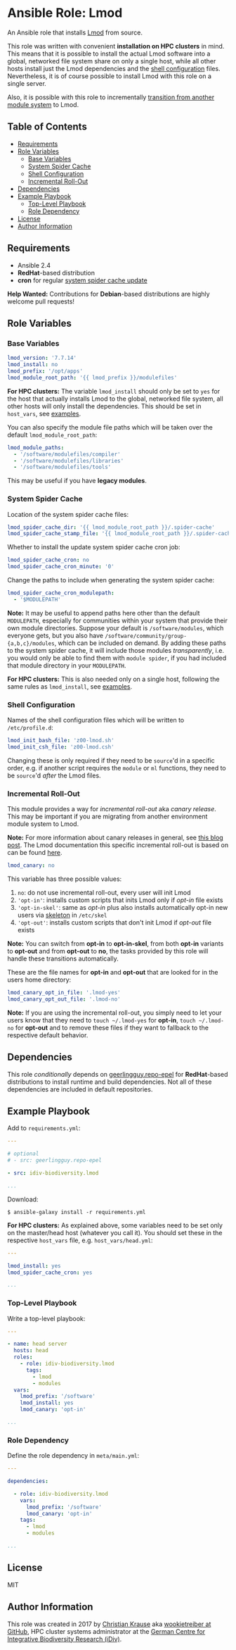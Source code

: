 Ansible Role: Lmod
==================

An Ansible role that installs [Lmod][] from source.

This role was written with convenient **installation on HPC clusters** in mind.
This means that it is possible to install the actual Lmod software into a
global, networked file system share on only a single host, while all other
hosts install just the Lmod dependencies and the [shell
configuration](#shell-configuration) files. Nevertheless, it is of course
possible to install Lmod with this role on a single server.

Also, it is possible with this role to incrementally [transition from another
module system](#incremental-roll-out) to Lmod.

Table of Contents
-----------------

<!-- toc -->

- [Requirements](#requirements)
- [Role Variables](#role-variables)
  * [Base Variables](#base-variables)
  * [System Spider Cache](#system-spider-cache)
  * [Shell Configuration](#shell-configuration)
  * [Incremental Roll-Out](#incremental-roll-out)
- [Dependencies](#dependencies)
- [Example Playbook](#example-playbook)
  * [Top-Level Playbook](#top-level-playbook)
  * [Role Dependency](#role-dependency)
- [License](#license)
- [Author Information](#author-information)

<!-- tocstop -->

Requirements
------------

- Ansible 2.4
- **RedHat**-based distribution
- **cron** for regular [system spider cache update](#system-spider-cache)

**Help Wanted:** Contributions for **Debian**-based distributions are highly
welcome pull requests!

Role Variables
--------------

### Base Variables

```yml
lmod_version: '7.7.14'
lmod_install: no
lmod_prefix: '/opt/apps'
lmod_module_root_path: '{{ lmod_prefix }}/modulefiles'
```

**For HPC clusters:** The variable `lmod_install` should only be set to `yes`
for the host that actually installs Lmod to the global, networked file system,
all other hosts will only install the dependencies. This should be set in
`host_vars`, see [examples](#example-playbook).

You can also specify the module file paths which will be taken over the default
`lmod_module_root_path`:

```yml
lmod_module_paths:
  - '/software/modulefiles/compiler'
  - '/software/modulefiles/libraries'
  - '/software/modulefiles/tools'
```

This may be useful if you have **legacy modules**.

### System Spider Cache

Location of the system spider cache files:

```yml
lmod_spider_cache_dir: '{{ lmod_module_root_path }}/.spider-cache'
lmod_spider_cache_stamp_file: '{{ lmod_module_root_path }}/.spider-cache.stamp'
```

Whether to install the update system spider cache cron job:

```yml
lmod_spider_cache_cron: no
lmod_spider_cache_cron_minute: '0'
```

Change the paths to include when generating the system spider cache:

```yml
lmod_spider_cache_cron_modulepath:
  - '$MODULEPATH'
```

**Note:** It may be useful to append paths here other than the default
`MODULEPATH`, especially for communities within your system that provide their
own module directories. Suppose your default is `/software/modules`, which
everyone gets, but you also have `/software/community/group-{a,b,c}/modules`,
which can be included on demand. By adding these paths to the system spider
cache, it will include those modules *transparently*, i.e. you would only be
able to find them with `module spider`, if you had included that module
directory in your `MODULEPATH`.

**For HPC clusters:** This is also needed only on a single host, following the
same rules as `lmod_install`, see [examples](#example-playbook).

### Shell Configuration

Names of the shell configuration files which will be written to
`/etc/profile.d`:

```yml
lmod_init_bash_file: 'z00-lmod.sh'
lmod_init_csh_file: 'z00-lmod.csh'
```

Changing these is only required if they need to be `source`'d in a specific
order, e.g. if another script requires the `module` or `ml` functions, they
need to be `source`'d *after* the Lmod files.

### Incremental Roll-Out

This module provides a way for *incremental roll-out* aka *canary release*.
This may be important if you are migrating from another environment module
system to Lmod.

**Note:** For more information about canary releases in general, see [this blog
post][canary]. The Lmod documentation this specific incremental roll-out is
based on can be found [here][lmod-canary].

```yml
lmod_canary: no
```

This variable has three possible values:

1.  `no`: do not use incremental roll-out, every user will init Lmod
1.  `'opt-in'`: installs custom scripts that inits Lmod only if *opt-in* file
    exists
1.  `'opt-in-skel'`: same as *opt-in* plus also installs automatically opt-in
    new users via [skeleton](http://www.linfo.org/etc_skel.html) in `/etc/skel`
1.  `'opt-out'`: installs custom scripts that don't init Lmod if *opt-out* file
    exists

**Note:** You can switch from **opt-in** to **opt-in-skel**, from both
**opt-in** variants to **opt-out** and from **opt-out** to **no**, the tasks
provided by this role will handle these transitions automatically.

These are the file names for **opt-in** and **opt-out** that are looked for in
the users home directory:

```yml
lmod_canary_opt_in_file: '.lmod-yes'
lmod_canary_opt_out_file: '.lmod-no'
```

**Note:** If you are using the incremental roll-out, you simply need to let
your users know that they need to `touch ~/.lmod-yes` for **opt-in**, `touch
~/.lmod-no` for **opt-out** and to remove these files if they want to fallback
to the respective default behavior.

Dependencies
------------

This role *conditionally* depends on [geerlingguy.repo-epel][repo-epel] for
**RedHat**-based distributions to install runtime and build dependencies. Not
all of these dependencies are included in default repositories.

Example Playbook
----------------

Add to `requirements.yml`:

```yml
---

# optional
# - src: geerlingguy.repo-epel

- src: idiv-biodiversity.lmod

...
```

Download:

```console
$ ansible-galaxy install -r requirements.yml
```

**For HPC clusters:** As explained above, some variables need to be set only on
the master/head host (whatever you call it). You should set these in the
respective `host_vars` file, e.g. `host_vars/head.yml`:

```yml
---

lmod_install: yes
lmod_spider_cache_cron: yes

...
```

### Top-Level Playbook

Write a top-level playbook:

```yml
---

- name: head server
  hosts: head
  roles:
    - role: idiv-biodiversity.lmod
      tags:
        - lmod
        - modules
  vars:
    lmod_prefix: '/software'
    lmod_install: yes
    lmod_canary: 'opt-in'

...
```

### Role Dependency

Define the role dependency in `meta/main.yml`:

```yml
---

dependencies:

  - role: idiv-biodiversity.lmod
    vars:
      lmod_prefix: '/software'
      lmod_canary: 'opt-in'
    tags:
      - lmod
      - modules

...
```

License
-------

MIT

Author Information
------------------

This role was created in 2017 by [Christian Krause][author] aka [wookietreiber
at GitHub][wookietreiber], HPC cluster systems administrator at the [German
Centre for Integrative Biodiversity Research (iDiv)][idiv].


[author]: https://www.idiv.de/groups_and_people/employees/details/eshow/krause-christian.html
[canary]: https://martinfowler.com/bliki/CanaryRelease.html
[lmod-canary]: http://lmod.readthedocs.io/en/latest/045_transition.html
[epel]: https://fedoraproject.org/wiki/EPEL
[idiv]: https://www.idiv.de/
[Lmod]: http://lmod.readthedocs.io/en/latest/
[repo-epel]: https://galaxy.ansible.com/geerlingguy/repo-epel/
[wookietreiber]: https://github.com/wookietreiber
